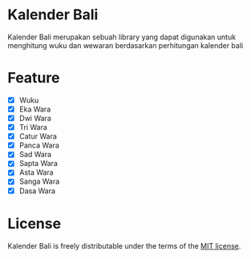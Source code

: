 # Kalender Bali
Kalender Bali merupakan sebuah library yang dapat digunakan untuk menghitung wuku dan wewaran berdasarkan perhitungan kalender bali

# Feature
- [x] Wuku
- [x] Eka Wara
- [x] Dwi Wara
- [x] Tri Wara
- [x] Catur Wara
- [x] Panca Wara
- [x] Sad Wara
- [x] Sapta Wara
- [x] Asta Wara
- [x] Sanga Wara
- [x] Dasa Wara

# License
Kalender Bali is freely distributable under the terms of the [MIT license](https://github.com/share424/kalender-bali/blob/master/LICENSE).